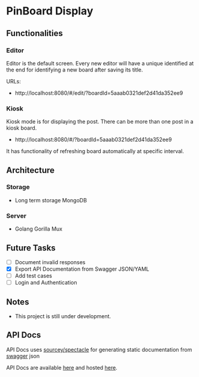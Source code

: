 # PinBoard Display

## Functionalities

### Editor

Editor is the default screen. Every new editor will have a unique identified at
the end for identifying a new board after saving its title.

URLs:

* http://localhost:8080/#/edit/?boardId=5aaab0321def2d41da352ee9

### Kiosk

Kiosk mode is for displaying the post. There can be more than one post in a
kiosk board.

* http://localhost:8080/#/?boardId=5aaab0321def2d41da352ee9

It has functionality of refreshing board automatically at specific interval.

## Architecture

### Storage

* Long term storage MongoDB

### Server

* Golang Gorilla Mux


## Future Tasks

- [ ] Document invalid responses
- [x] Export API Documentation from Swagger JSON/YAML
- [ ] Add test cases
- [ ] Login and Authentication

## Notes

* This project is still under development.

## API Docs

API Docs uses [sourcey/spectacle](https://github.com/sourcey/spectacle) for generating static documentation from [swagger](https://swagger.io) json

API Docs are available [here](docs/api-docs) and hosted [here](http://dcpri.me/pinboard/api-docs/).
